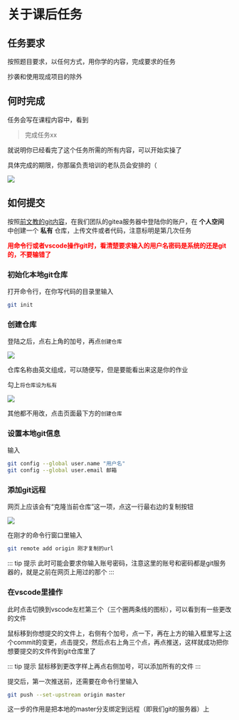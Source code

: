 # 关于课后任务
## 任务要求
按照题目要求，以任何方式，用你学的内容，完成要求的任务

抄袭和使用现成项目的除外

## 何时完成
任务会写在课程内容中，看到  

> 完成任务xx

就说明你已经看完了这个任务所需的所有内容，可以开始实操了

具体完成的期限，你那届负责培训的老队员会安排的（

![](/Screenshot_20240423_172703.jpg)

## 如何提交
按照[前文教的git内容](../../get-started/learn-git)，在我们团队的gitea服务器中登陆你的账户，在 **个人空间** 中创建一个 **私有** 仓库，上传文件或者代码，注意标明是第几次任务

<strong style="color: red">用命令行或者vscode操作git时，看清楚要求输入的用户名密码是系统的还是git的，不要输错了</strong>

### 初始化本地git仓库
打开命令行，在你写代码的目录里输入

``` bash
git init
```

### 创建仓库
登陆之后，点右上角的加号，再点`创建仓库`

![](/Screenshot_20240429_174840.png)

仓库名称由英文组成，可以随便写，但是要能看出来这是你的作业

勾上`将仓库设为私有`

![](/Screenshot_20240429_175036.png)

其他都不用改，点击页面最下方的`创建仓库`

### 设置本地git信息
输入
``` bash
git config --global user.name "用户名"
git config --global user.email 邮箱
```

### 添加git远程
网页上应该会有“克隆当前仓库”这一项，点这一行最右边的复制按钮

![](/Screenshot_20240430_142913.png)

在刚才的命令行窗口里输入
``` bash
git remote add origin 刚才复制的url
```

::: tip 提示
此时可能会要求你输入账号密码，注意这里的账号和密码都是git服务器的，就是之前在网页上用过的那个
:::

### 在vscode里操作
此时点击切换到vscode左栏第三个（三个圈两条线的图标），可以看到有一些更改的文件

鼠标移到你想提交的文件上，右侧有个加号，点一下，再在上方的输入框里写上这个commit的变更，点击提交，然后点右上角三个点，再点推送，这样就成功把你想要提交的文件传到git仓库里了

::: tip 提示
鼠标移到更改字样上再点右侧加号，可以添加所有的文件
:::

提交后，第一次推送前，还需要在命令行里输入

``` bash
git push --set-upstream origin master
```

这一步的作用是把本地的master分支绑定到远程（即我们git的服务器）上